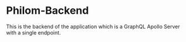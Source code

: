# Philom-Backend
This is the backend of the application which is a GraphQL Apollo Server with a single endpoint.
